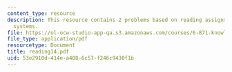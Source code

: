 ```yaml
---
content_type: resource
description: This resource contains 2 problems based on reading assignments on rule-based
  systems.
file: https://ol-ocw-studio-app-qa.s3.amazonaws.com/courses/6-871-knowledge-based-applications-systems-spring-2005/53e2910d414ea4086c57f246c9430f1b_reading14.pdf
file_type: application/pdf
resourcetype: Document
title: reading14.pdf
uid: 53e2910d-414e-a408-6c57-f246c9430f1b
---
```

